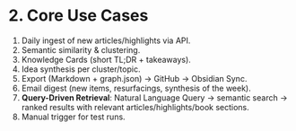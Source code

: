 # 2. Core Use Cases
1. Daily ingest of new articles/highlights via API.
2. Semantic similarity & clustering.
3. Knowledge Cards (short TL;DR + takeaways).
4. Idea synthesis per cluster/topic.
5. Export (Markdown + graph.json) → GitHub → Obsidian Sync.
6. Email digest (new items, resurfacings, synthesis of the week).
7. **Query-Driven Retrieval**: Natural Language Query → semantic search → ranked results with relevant articles/highlights/book sections.
8. Manual trigger for test runs.
